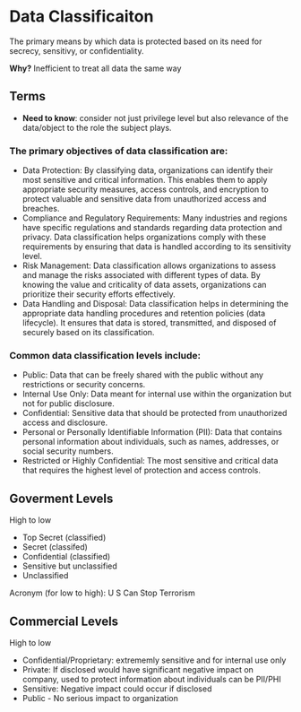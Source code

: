 # Data Classificaiton
The primary means by which data is protected based on its need for secrecy, sensitivy, or confidentiality. 

**Why?** 
Inefficient to treat all data the same way

## Terms 
- **Need to know**: consider not just privilege level but also relevance of the data/object to the role the subject plays.

### The primary objectives of data classification are:
- Data Protection: By classifying data, organizations can identify their most sensitive and critical information. This enables them to apply appropriate security measures, access controls, and encryption to protect valuable and sensitive data from unauthorized access and breaches.
- Compliance and Regulatory Requirements: Many industries and regions have specific regulations and standards regarding data protection and privacy. Data classification helps organizations comply with these requirements by ensuring that data is handled according to its sensitivity level.
- Risk Management: Data classification allows organizations to assess and manage the risks associated with different types of data. By knowing the value and criticality of data assets, organizations can prioritize their security efforts effectively.
- Data Handling and Disposal: Data classification helps in determining the appropriate data handling procedures and retention policies (data lifecycle). It ensures that data is stored, transmitted, and disposed of securely based on its classification.

### Common data classification levels include:

- Public: Data that can be freely shared with the public without any restrictions or security concerns.
- Internal Use Only: Data meant for internal use within the organization but not for public disclosure.
- Confidential: Sensitive data that should be protected from unauthorized access and disclosure.
- Personal or Personally Identifiable Information (PII): Data that contains personal information about individuals, such as names, addresses, or social security numbers.
- Restricted or Highly Confidential: The most sensitive and critical data that requires the highest level of protection and access controls.

## Goverment Levels
High to low
- Top Secret (classified)
- Secret (classifed)
- Confidential (classified)
- Sensitive but unclassified
- Unclassified

Acronym (for low to high): U S Can Stop Terrorism      

## Commercial Levels
High to low
- Confidential/Proprietary:  extrememly sensitive and for internal use only
- Private: If disclosed would have significant negative impact on company, used to protect information about individuals can be PII/PHI
- Sensitive: Negative impact could occur if disclosed
- Public - No serious impact to organization
